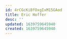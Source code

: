 ```yaml
---
id: 4rCGcKiBfOxgIxM15GAod
title: Eric Hoffer
desc: ''
updated: 1639759645940
created: 1639759645940
---
```


